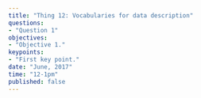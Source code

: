 ```yaml
---
title: "Thing 12: Vocabularies for data description"
questions:
- "Question 1"
objectives:
- "Objective 1."
keypoints:
- "First key point."
date: "June, 2017"
time: "12-1pm"
published: false
---
```

